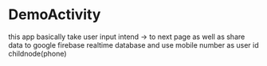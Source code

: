 # DemoActivity
 this app basically take user input intend -> to next page as  well as share data to google  firebase realtime database and use mobile number as user id
 childnode(phone)
